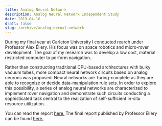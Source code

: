 ```yaml
---
title: Analog Neural Network
description: Analog Neural Network Independent Study
date: 2019-04-10
draft: false
slug: /archive/analog-nerual-network
---
```


During my final year at Carleton University I conducted rearch under Professor Alex Ellery. His focus was on space robotics and micro-rover development. The goal of my research was to develop a low cost, material restricted computer to perform navigation.

Rather than constructing traditional CPU-based architectures with bulky vacuum tubes, more compact neural network circuits based on analog neurons was proposed. Neural networks are Turing-complete as they are able to recognize or decide data-manipulation rule sets. In order to explore this possibility, a series of analog neural networks are characterized to implement rover navigation and demonstrate such circuits conducting a sophisticated task central to the realization of self-sufficient in-situ resource utilization.

You can read the report <a href="/DirectedStudiesFinalReport.pdf" target="_blank">here.</a> The final report published by Professor Ellery can be found <a href="https://carleton.ca/ceser/wp-content/uploads/ISRU-Neural-Computing.pdf" target="_blank">here.</a>

